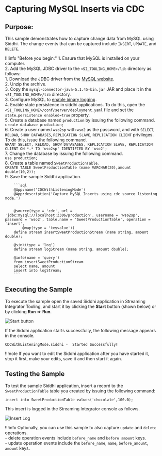 # Capturing MySQL Inserts via CDC

## Purpose:
This sample demonstrates how to capture change data from MySQL using Siddhi. The change events that can be captured include `INSERT`, `UPDATE`, and `DELETE`.

!!!info "Before you begin:"
    1. Ensure that MySQL is installed on your computer.<br/>
    2. Add the MySQL JDBC driver to the `<SI_TOOLING_HOME>/lib` directory as follows:<br/>
        1. Download the JDBC driver from the [MySQL website](https://dev.mysql.com/get/Downloads/Connector-J/mysql-connector-java-5.1.45.tar.gz).<br/>
        2. Unzip the archive.<br/>
        3. Copy the `mysql-connector-java-5.1.45-bin.jar` JAR and place it in the `<SI_TOOLING_HOME>/lib` directory.<br/>
    3. Configure MySQL to [enable binary logging](https://debezium.io/docs/connectors/mysql/#enabling-the-binlog).<br/>
    4. Enable state persistence in siddhi applications. To do this, open the `<SI_TOOLING_HOME>/conf/server/deployment.yaml` file and set the `state.persistence enabled=true` property.<br/>
    5. Create a database named `production` by issuing the following command.<br/>
        `create database production;`<br/>
    6. Create a user named `wso2sp` with `wso2` as the password, and with `SELECT`, `RELOAD`, `SHOW DATABASES`, `REPLICATION SLAVE`, `REPLICATION CLIENT` privileges. To do this, issue the following command.<br/>
        `GRANT SELECT, RELOAD, SHOW DATABASES, REPLICATION SLAVE, REPLICATION CLIENT ON *.* TO 'wso2sp' IDENTIFIED BY 'wso2';`<br/>
    7. Change the database by issuing the following command.<br/>
        `use production;`<br/>
    8. Create a table named `SweetProductionTable`.<br/>
        `CREATE TABLE SweetProductionTable (name VARCHAR(20),amount double(10,2));`<br/>
    9. Save the sample Siddhi application.

        ```sql
        @App:name('CDCWithListeningMode')
        @App:description('Capture MySQL Inserts using cdc source listening mode.')


        @source(type = 'cdc', url = 'jdbc:mysql://localhost:3306/production', username = 'wso2sp', password = 'wso2', table.name = 'SweetProductionTable', operation = 'insert',
        	@map(type = 'keyvalue'))
        define stream insertSweetProductionStream (name string, amount double);

        @sink(type = 'log')
        define stream logStream (name string, amount double);

        @info(name = 'query')
        from insertSweetProductionStream
        select name, amount
        insert into logStream;
        ```

## Executing the Sample

To execute the sample open the saved Siddhi application in Streaming Integrator Tooling, and start it by clicking the **Start** button (shown below) or by clicking **Run** => **Run**.

![Start button](../../images/amazon-s3-sink-sample/start.png)

If the Siddhi application starts successfully, the following message appears in the console.

`CDCWithListeningMode.siddhi -  Started Successfully!`

!!!note
    If you want to edit the Siddhi application after you have started it, stop it first, make your edits, save it and then start it again.


## Testing the Sample

To test the sample Siddhi application, insert a record to the `SweetProductionTable` table you created by issuing the following command:

`insert into SweetProductionTable values('chocolate',100.0);`

This insert is logged in the Streaming Integrator console as follows.

![Insert Log](../../images/cdc-with-listening-mode-sample/insert-log.png)

!!!info
    Optionally, you can use this sample to also capture `update` and `delete` operations.<br/>
    - delete operation events include `before_name` and `before amount` keys.<br/>
    - update operation events include the `before_name`, `name`, `before_amount`, `amount` keys.